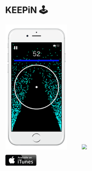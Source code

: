 # KEEPiN 🕹️


<img src="preview/iphone_preview.png" height=400/>  &nbsp;&nbsp;&nbsp;&nbsp;&nbsp;&nbsp;&nbsp;&nbsp;&nbsp;&nbsp;        <img src="preview/preview.gif"  height=400/>


<a href="https://itunes.apple.com/us/app/keepin/id1273915355?mt=8">
     <img src="preview/itunes-button.png" width=100/>
</a>


